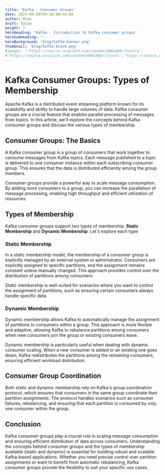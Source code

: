 ```yaml
---
title: 'Kafka - Consumer Groups'
date: 2023-08-09T09:30:00+10:00
author: Mian
draft: false
weight: 2
heroHeading: 'Kafka - Introduction to Kafka consumer groups'
heroSubHeading: ''
heroBackground: 'blog/kafka-banner.png'
thumbnail: 'blog/kafka-black.png'
#images: ['https://source.unsplash.com/random/400x600/?nature',
#'https://source.unsplash.com/random/400x300/?travel','https://source.unsplash.com/random/400x300/?architecture','https://source.unsplash.com/random/400x600/?buildings',#'https://source.unsplash.com/random/400x300/?city','https://source.unsplash.com/random/400x600/?business']
---
```

# Kafka Consumer Groups: Types of Membership

Apache Kafka is a distributed event streaming platform known for its scalability and ability to handle large volumes of data. Kafka consumer groups are a crucial feature that enables parallel processing of messages from topics. In this article, we'll explore the concepts behind Kafka consumer groups and discuss the various types of membership.

## Consumer Groups: The Basics

A Kafka consumer group is a group of consumers that work together to consume messages from Kafka topics. Each message published to a topic is delivered to one consumer instance within each subscribing consumer group. This ensures that the data is distributed efficiently among the group members.

Consumer groups provide a powerful way to scale message consumption. By adding more consumers to a group, you can increase the parallelism of message processing, enabling high throughput and efficient utilization of resources.

## Types of Membership

Kafka consumer groups support two types of membership: **Static Membership** and **Dynamic Membership**. Let's explore each type:

### Static Membership

In a static membership model, the membership of a consumer group is explicitly managed by an external system or administrator. Consumers are explicitly assigned to specific partitions, and the assignment remains constant unless manually changed. This approach provides control over the distribution of partitions among consumers.

Static membership is well-suited for scenarios where you want to control the assignment of partitions, such as ensuring certain consumers always handle specific data.

### Dynamic Membership

Dynamic membership allows Kafka to automatically manage the assignment of partitions to consumers within a group. This approach is more flexible and adaptive, allowing Kafka to rebalance partitions among consumers when new consumers join the group or existing consumers leave.

Dynamic membership is particularly useful when dealing with dynamic consumer scaling. When a new consumer is added or an existing one goes down, Kafka redistributes the partitions among the remaining consumers, ensuring efficient workload distribution.

## Consumer Group Coordination

Both static and dynamic membership rely on Kafka's group coordination protocol, which ensures that consumers in the same group coordinate their partition assignments. The protocol handles scenarios such as consumer failures, rebalancing, and ensuring that each partition is consumed by only one consumer within the group.

## Conclusion

Kafka consumer groups play a crucial role in scaling message consumption and ensuring efficient distribution of data across consumers. Understanding the concepts behind consumer groups and the types of membership available (static and dynamic) is essential for building robust and scalable Kafka-based applications. Whether you need precise control over partition assignments or want to benefit from automatic rebalancing, Kafka consumer groups provide the flexibility to suit your specific use cases.